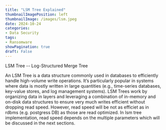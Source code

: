 ```yaml
---
title: "LSM Tree Explained"
thumbnailImagePosition: left
thumbnailImage: /images/lsm.jpeg
date: 2024-10-24
categories:
- Data Security
tags:
- Ransomware
showPagination: true
draft: False
---
```

<!--more-->

LSM Tree -- Log-Structured Merge Tree

An LSM Tree is a data structure commonly used in databases to efficiently handle high-volume write operations. It’s particularly popular in systems where data is mostly written in large quantities (e.g., time-series databases, key-value stores, and log management systems). LSM Trees work by organizing data in layers and leveraging a combination of in-memory and on-disk data structures to ensure very much writes efficient without dropping read speed. However, read speed will be not as efficiet as in rdbms (e.g. postgress DB) as those are read optimized. In lsm tree implementation, read speed depends on the multiple parameters which will be discussed in the next sections.

